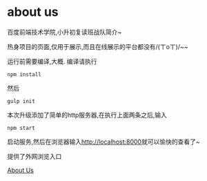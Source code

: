 # about us
百度前端技术学院,小升初复读班战队简介~

热身项目的页面,仅用于展示,而且在线展示的平台都没有/(ㄒoㄒ)/~~

运行前需要编译,大概.
编译请执行

`npm install`

然后

`gulp init`

本次升级添加了简单的http服务器,在执行上面两条之后,输入

`npm start`

启动服务,然后在浏览器输入<http://localhost:8000>就可以愉快的查看了~

提供了外网浏览入口

[About Us](http://123.206.29.11:8000/)
